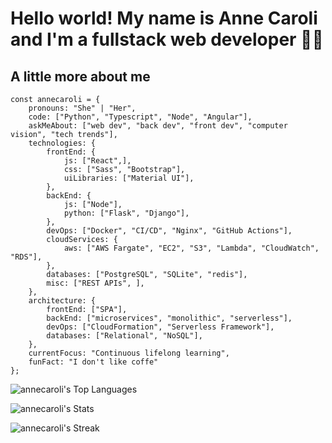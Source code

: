 # Hello world! My name is Anne Caroli and I'm a fullstack web developer 👩‍💻

## A little more about me
```
const annecaroli = {
    pronouns: "She" | "Her",
    code: ["Python", "Typescript", "Node", "Angular"],
    askMeAbout: ["web dev", "back dev", "front dev", "computer vision", "tech trends"],
    technologies: {
        frontEnd: {
            js: ["React",],
            css: ["Sass", "Bootstrap"],
            uiLibraries: ["Material UI"],
        },
        backEnd: {
            js: ["Node"],
            python: ["Flask", "Django"],
        },
        devOps: ["Docker", "CI/CD", "Nginx", "GitHub Actions"],
        cloudServices: {
            aws: ["AWS Fargate", "EC2", "S3", "Lambda", "CloudWatch", "RDS"],
        },
        databases: ["PostgreSQL", "SQLite", "redis"],
        misc: ["REST APIs", ],
    },
    architecture: {
        frontEnd: ["SPA"],
        backEnd: ["microservices", "monolithic", "serverless"],
        devOps: ["CloudFormation", "Serverless Framework"],
        databases: ["Relational", "NoSQL"],
    },
    currentFocus: "Continuous lifelong learning",
    funFact: "I don't like coffe"
};
```
![annecaroli's Top Languages](https://github-readme-stats.vercel.app/api/top-langs/?username=annecaroli&theme=dracula&show_icons=true&hide_border=false&layout=compact)

![annecaroli's Stats](https://github-readme-stats.vercel.app/api?username=annecaroli&theme=dracula&show_icons=true&hide_border=false&count_private=true)

![annecaroli's Streak](https://github-readme-streak-stats.herokuapp.com/?user=annecaroli&theme=dracula&hide_border=false)


